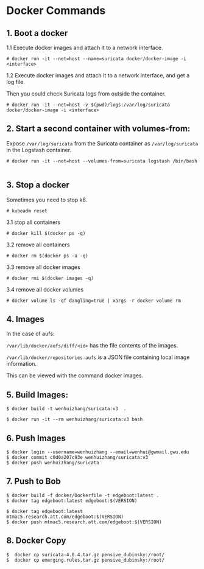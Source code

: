 

# Docker Commands 

## 1. Boot a docker

1.1 Execute docker images and attach it to a network interface. 

```
# docker run -it --net=host --name=suricata docker/docker-image -i <interface>
```

1.2 Execute docker images and attach it to a network interface, and get a log file. 

Then you could check Suricata logs from outside the container.

```
# docker run -it --net=host -v $(pwd)/logs:/var/log/suricata docker/docker-image -i <interface>
```


## 2. Start a second container with volumes-from:


Expose `/var/log/suricata` from the Suricata container as `/var/log/suricata` in the Logstash container.

```
# docker run -it --net=host --volumes-from=suricata logstash /bin/bash


```



## 3. Stop a docker

Sometimes you need to stop k8.

```
# kubeadm reset
```

3.1 stop all containers

```
# docker kill $(docker ps -q)
```

3.2 remove all containers

```
# docker rm $(docker ps -a -q)
```

3.3 remove all docker images

```
# docker rmi $(docker images -q)
```

3.4 remove all docker volumes

```
# docker volume ls -qf dangling=true | xargs -r docker volume rm
```

## 4. Images

In the case of aufs:

`/var/lib/docker/aufs/diff/<id>` has the file contents of the images.

`/var/lib/docker/repositories-aufs` is a JSON file containing local image information. 

This can be viewed with the command docker images.

## 5. Build Images:
```
$ docker build -t wenhuizhang/suricata:v3  .

$ docker run -it --rm wenhuizhang/suricata:v3 bash
```

## 6. Push Images 
```
$ docker login --username=wenhuizhang --email=wenhui@gwmail.gwu.edu
$ docker commit c0d0a207c93e wenhuizhang/suricata:v3
$ docker push wenhuizhang/suricata
```

## 7. Push to Bob
```
$ docker build -f docker/Dockerfile -t edgeboot:latest .
$ docker tag edgeboot:latest edgeboot:$(VERSION)
            
$ docker tag edgeboot:latest mtmac5.research.att.com/edgeboot:$(VERSION)
$ docker push mtmac5.research.att.com/edgeboot:$(VERSION)
```

## 8. Docker Copy
```
$  docker cp suricata-4.0.4.tar.gz pensive_dubinsky:/root/
$  docker cp emerging.rules.tar.gz pensive_dubinsky:/root/

```
